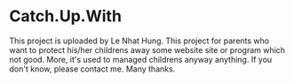 # Catch.Up.With
This project is uploaded by Le Nhat Hung. This project for parents who want to protect his/her childrens away some website site or program which not good.
More, it's used to managed childrens anyway anything.
If you don't know, please contact me.
Many thanks.
